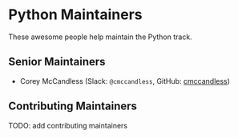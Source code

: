 # Python Maintainers

These awesome people help maintain the Python track.

## Senior Maintainers

- Corey McCandless (Slack: `@cmccandless`, GitHub: [cmccandless](https://github.com/cmccandless))

## Contributing Maintainers

TODO: add contributing maintainers
